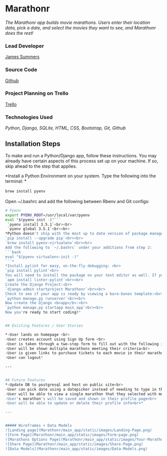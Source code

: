 # Marathonr

*The Marathonr app builds movie marathons. Users enter their location data, pick a date, and select the movies they want to see, and Marathonr does the rest!*

### Lead Developer
[James Summers](https://github.com/jamesnsummers)

### Source Code
[Github](https://github.com/jamesnsummers/Marathonr-App)

### Project Planning on Trello
[Trello](https://trello.com/b/yG0nTo0W/marathonr)

### Technologies Used

*Python, Django, SQLite, HTML, CSS, Bootstrap, Git, Github*

## Installation Steps
To make and run a Python/Django app, follow these instructions. You may already have certain aspects of this process set up on your machine. If so, skip ahead to the step that applies.<br>

*Install a Python Environment on your system. Type the following into the terminal:
*<br><br>`brew install pyenv`
<br><br>Open ~/.bashrc and add the following between Rbenv and Git configs:
```bash
# Pyenv
export PYENV_ROOT=/usr/local/var/pyenv
eval "$(pyenv init -)"```
 `pyenv install 3.5.1`<br><br>
 `pyenv global 3.5.1`<br><br>
*Python doesn't ship with the most up to date version of package manager pip, so upgrade pip:<br> <br>
`pip install --upgrade pip`<br><br>
`brew install pyenv-virtualenv`<br><br>
Add the following to `~/.bashrc` under your additions from step 2:
```bash
eval "$(pyenv virtualenv-init -)"
```*
*Install pylint for easy, on-the-fly debugging: <br>
`pip install pylint`<br>
You will need to install the package on your text editor as well. If you use Atom, like me:<br>
`apm install linter-pylint`<br><br>
Create the Django Project:<br>
`django-admin startproject Marathonr`<br><br>
Check to see if your app is ready by viewing a bare-bones template:<br>
`python manage.py runserver`<br><br>
Now create the Django <b>app</b>:<br>
`python manage.py startapp main_app`<br><br>
Now you're ready to start coding!*


## Existing Features / User Stories

*-User lands on homepage <br>
-User creates account using Sign Up form <br>
-User is taken through a two-step form to fill out with the following info: date, zip code, & selecting the movies they want to see <br>
-User will be shown multiple marathons meeting their criteria<br>
-User is given links to purchase tickets to each movie in their marathon<br>
-User can logout*

---


## Future Features
*-Update DB to postgresql and host on public site<br>
-User can pick date using a datepicker instead of needing to type in the correct format<br>
-User will be able to view a single marathon that they selected with more movie details on each movie they're seeing and will have links to purchase tickets to each of the movies<br>
-User's marathon's will be saved and shown in their profile page<br>
-User will be able to update or delete their profile info<br>*

---


##### Wireframes + Data Models
![Landing page](Marathonr/main_app/static/images/Landing-Page.png)
![Form Page](Marathonr/main_app/static/images/Form-page.png)
![Marathons Options Page](Marathonr/main_app/static/images/Your-Marathon.png)
![Share Page](Marathonr/main_app/static/images/Share-Page.png)
![Data Models](Marathonr/main_app/static/images/Data-Models.png)
